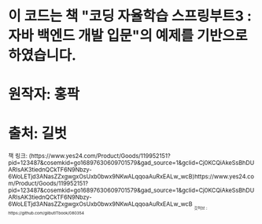 # 이 코드는 책 "코딩 자율학습 스프링부트3 : 자바 백엔드 개발 입문"의 예제를 기반으로 하였습니다.
# 원작자: 홍팍
# 출처: 길벗
<sub> 
책 링크: (https://www.yes24.com/Product/Goods/119952151?pid=123487&cosemkid=go16897630609701579&gad_source=1&gclid=Cj0KCQiAkeSsBhDUARIsAK3tiednQCkTF6N9Nbzy-6WoLETjd3ANasZZxgwgxOsUxb0bwx9NKwALqqoaAuRxEALw_wcB)https://www.yes24.com/Product/Goods/119952151?pid=123487&cosemkid=go16897630609701579&gad_source=1&gclid=Cj0KCQiAkeSsBhDUARIsAK3tiednQCkTF6N9Nbzy-6WoLETjd3ANasZZxgwgxOsUxb0bwx9NKwALqqoaAuRxEALw_wcB 
<sub>
<sub>
깃허브 : https://github.com/gilbutITbook/080354 
</sub>

